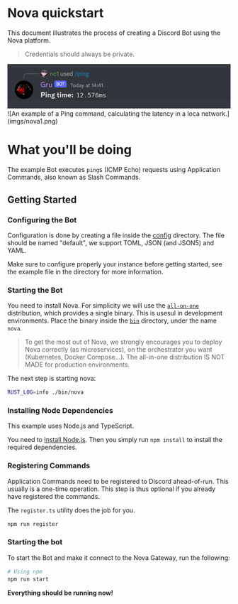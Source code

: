 # Nova quickstart

This document illustrates the process of creating a Discord Bot using the 
Nova platform.

> Credentials should always be private.

<img src="imgs/nova1.png">
![An example of a Ping command, calculating the latency in a loca network.](imgs/nova1.png)

# What you'll be doing

The example Bot executes `ping`s (ICMP Echo) requests using Application Commands,
also known as Slash Commands.

## Getting Started

### Configuring the Bot

Configuration is done by creating a file inside the [config](config/) directory.
The file should be named "default", we support TOML, JSON (and JSON5) and YAML.

Make sure to configure properly your instance before getting started, see the
example file in the directory for more information.

### Starting the Bot

You need to install Nova.
For simplicity we will use the [`all-on-one`](https://github.com/discordnova/Nova/tree/main/exes/all)
distribution, which provides a single binary. 
This is usesul in development environments.
Place the binary inside the [`bin`](bin/) directory, under the name `nova`.

> To get the most out of Nova, we strongly encourages you to deploy Nova 
correctly (as microservices), on the orchestrator you want (Kubernetes, 
Docker Compose...).
> The all-in-one distribution IS NOT MADE for production environments.

The next step is starting nova:

```bash
RUST_LOG=info ./bin/nova
```

### Installing Node Dependencies

This example uses Node.js and TypeScript.

You need to [Install Node.js](https://nodejs.org).
Then you simply run `npm install` to install the required dependencies.

### Registering Commands

Application Commands need to be registered to Discord ahead-of-run.
This usually is a one-time operation.
This step is thus optional if you already have registered the commands.

The `register.ts` utility does the job for you.

```bash
npm run register
```

### Starting the bot

To start the Bot and make it connect to the Nova Gateway, run the following:

```bash
# Using npm
npm run start
```

**Everything should be running now!**